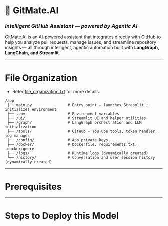 # 🤖 GitMate.AI  
### *Intelligent GitHub Assistant — powered by Agentic AI*

GitMate.AI is an AI-powered assistant that integrates directly with GitHub to help you analyze pull requests, manage issues, and streamline repository insights — all through intelligent, agentic automation built with **LangGraph, LangChain, and Streamlit**.

---

# File Organization
- Refer [file_organization.txt](./GitMate-AI/file_organization.txt) for more details.
```
/app
 ├── main.py                # Entry point – launches Streamlit + initializes environment
 ├── .env                   # Environment variables
 ├── /ui/                   # Streamlit UI and helper utilities
 ├── /graph/                # LangGraph orchestration and LLM initialization
 ├── /tools/                # GitHub + YouTube tools, token handler, log manager
 ├── /config/               # App private keys
 ├── /docker/               # Dockerfile, requirements.txt, .dockerignore
 ├── /logs/                 # Runtime logs (dynamically created)
 └── /history/              # Conversation and user session history (dynamically created)

```


---

# Prerequisites

 
---

# Steps to Deploy this Model
